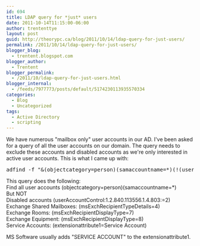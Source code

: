 ```yaml
---
id: 694
title: LDAP query for *just* users
date: 2011-10-14T11:15:00-06:00
author: trententtye
layout: post
guid: http://theorypc.ca/blog/2011/10/14/ldap-query-for-just-users/
permalink: /2011/10/14/ldap-query-for-just-users/
blogger_blog:
  - trentent.blogspot.com
blogger_author:
  - Trentent
blogger_permalink:
  - /2011/10/ldap-query-for-just-users.html
blogger_internal:
  - /feeds/7977773/posts/default/5174230113935570334
categories:
  - Blog
  - Uncategorized
tags:
  - Active Directory
  - scripting
---
```

We have numerous "mailbox only" user accounts in our AD. I've been asked for a query of all the user accounts on our domain. The query needs to exclude these accounts and disabled accounts as we're only interested in active user accounts. This is what I came up with:

<pre class="lang:batch decode:true ">adfind -f "&(objectcategory=person)(samaccountname=*)(!(userAccountControl:1.2.840.113556.1.4.803:=2)(!(msExchRecipientTypeDetails=4)(!(msExchRecipientDisplayType=7)(!(msExchRecipientDisplayType=8)(!(extensionattribute1=Service Account))))))" -csv -csvdelim ;</pre>

This query does the following:  
Find all user accounts (objectcategory=person)(samaccountname=*)  
But NOT  
Disabled accounts (userAccountControl:1.2.840.113556.1.4.803:=2)  
Exchange Shared Mailboxes: (msExchRecipientTypeDetails=4)  
Exchange Rooms: (msExchRecipientDisplayType=7)  
Exchange Equipment: (msExchRecipientDisplayType=8)  
Service Accounts: (extensionattribute1=Service Account)

MS Software usually adds "SERVICE ACCOUNT" to the extensionattribute1.

<!-- AddThis Advanced Settings generic via filter on the_content -->

<!-- AddThis Share Buttons generic via filter on the_content -->